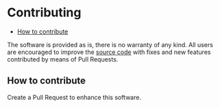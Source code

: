 # Contributing
  * [How to contribute](#howtocontribute)

The software is provided as is, there is no warranty of any kind. All users are encouraged to improve the [source code](https://github.com/lukka/get-vcpkg) with fixes and new features contributed by means of Pull Requests.


## How to contribute

Create a Pull Request to enhance this software.
